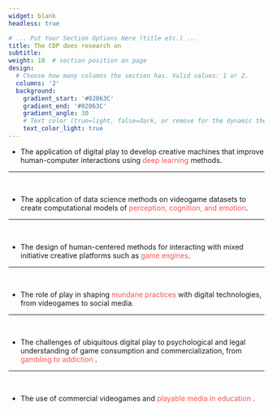 ```yaml
---
widget: blank
headless: true

# ... Put Your Section Options Here (title etc.) ...
title: The CDP does research on
subtitle:
weight: 10  # section position on page
design:
  # Choose how many columns the section has. Valid values: 1 or 2.
  columns: '2'
  background:
    gradient_start: '#02063C'
    gradient_end: '#02063C'
    gradient_angle: 30
    # Text color (true=light, false=dark, or remove for the dynamic theme color).
    text_color_light: true
---
```

*  The application of digital play to develop creative machines that improve human-computer interactions using <span style="color: #FF4E4E">deep learning</span> methods.

___

<br />

* The application of data science methods on videogame datasets to create computational models of <span style="color: #FF4E4E">perception, cognition, and emotion</span>.

___

<br />

* The design of human-centered methods for interacting with mixed initiative creative platforms such as <span style="color: #FF4E4E">game engines</span>.

___

<br />

* The role of play in shaping  <span style="color: #FF4E4E">mundane practices</span> with digital technologies, from videogames to social media.

___

<br />

* The challenges of ubiquitous digital play to psychological and legal understanding of game consumption and commercialization, from <span style="color: #FF4E4E"> gambling to addiction </span>.

___

<br />

* The use of commercial videogames and <span style="color: #FF4E4E"> playable media in education </span>.
